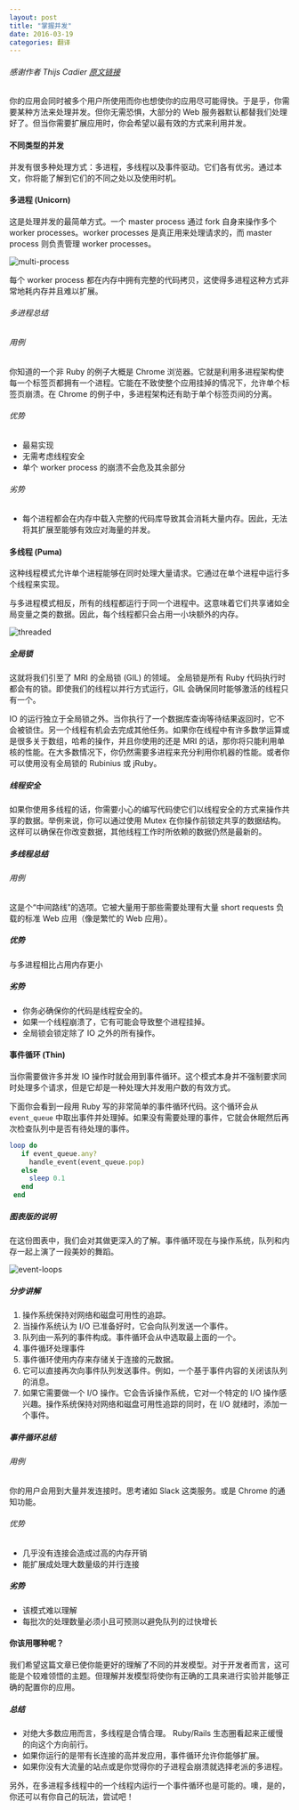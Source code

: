 ```yaml
---
layout: post
title: "掌握并发"
date: 2016-03-19
categories: 翻译
---
```


###### 感谢作者 Thijs Cadier [原文链接](http://blog.appsignal.com/blog/2016/03/17/ruby-magic-mastering-concurrency.html)


你的应用会同时被多个用户所使用而你也想使你的应用尽可能得快。于是乎，你需要某种方法来处理并发。但你无需恐惧，大部分的 Web 服务器默认都替我们处理好了。但当你需要扩展应用时，你会希望以最有效的方式来利用并发。

#### 不同类型的并发

并发有很多种处理方式：多进程，多线程以及事件驱动。它们各有优劣。通过本文，你将能了解到它们的不同之处以及使用时机。

#### 多进程 (Unicorn)

这是处理并发的最简单方式。一个 master process 通过 fork 自身来操作多个 worker processes。worker processes 是真正用来处理请求的，而
master process 则负责管理 worker processes。

![multi-process](/assets/images/multi-process.svg)

每个 worker process 都在内存中拥有完整的代码拷贝，这使得多进程这种方式非常地耗内存并且难以扩展。

######  多进程总结

###### 用例
你知道的一个非 Ruby 的例子大概是 Chrome 浏览器。它就是利用多进程架构使每一个标签页都拥有一个进程。它能在不致使整个应用挂掉的情况下，允许单个标签页崩溃。在 Chrome 的例子中，多进程架构还有助于单个标签页间的分离。

###### 优势
- 最易实现
- 无需考虑线程安全
- 单个 worker process 的崩溃不会危及其余部分

###### 劣势
- 每个进程都会在内存中载入完整的代码库导致其会消耗大量内存。因此，无法将其扩展至能够有效应对海量的并发。

#### 多线程 (Puma)

这种线程模式允许单个进程能够在同时处理大量请求。它通过在单个进程中运行多个线程来实现。

与多进程模式相反，所有的线程都运行于同一个进程中。这意味着它们共享诸如全局变量之类的数据。因此，每个线程都只会占用一小块额外的内存。

![threaded](/assets/images/threaded.svg)

##### 全局锁

这就将我们引至了 MRI 的全局锁 (GIL) 的领域。 全局锁是所有 Ruby 代码执行时都会有的锁。即使我们的线程以并行方式运行，GIL 会确保同时能够激活的线程只有一个。

IO 的运行独立于全局锁之外。当你执行了一个数据库查询等待结果返回时，它不会被锁住。另一个线程有机会去完成其他任务。如果你在线程中有许多数学运算或是很多关于数组，哈希的操作，并且你使用的还是 MRI 的话，那你将只能利用单核的性能。在大多数情况下，你仍然需要多进程来充分利用你机器的性能。或者你可以使用没有全局锁的 Rubinius 或 jRuby。

##### 线程安全

如果你使用多线程的话，你需要小心的编写代码使它们以线程安全的方式来操作共享的数据。举例来说，你可以通过使用 Mutex 在你操作前锁定共享的数据结构。这样可以确保在你改变数据，其他线程工作时所依赖的数据仍然是最新的。

##### 多线程总结

###### 用例

这是个“中间路线”的选项。它被大量用于那些需要处理有大量 short requests 负载的标准 Web 应用（像是繁忙的 Web 应用）。

##### 优势

与多进程相比占用内存更小

##### 劣势

- 你务必确保你的代码是线程安全的。
- 如果一个线程崩溃了，它有可能会导致整个进程挂掉。
- 全局锁会锁定除了 IO 之外的所有操作。

#### 事件循环 (Thin)

当你需要做许多并发 IO 操作时就会用到事件循环。这个模式本身并不强制要求同时处理多个请求，但是它却是一种处理大并发用户数的有效方式。

下面你会看到一段用 Ruby 写的非常简单的事件循环代码。这个循环会从 `event_queue` 中取出事件并处理掉。如果没有需要处理的事件，它就会休眠然后再次检查队列中是否有待处理的事件。

``` ruby
loop do
   if event_queue.any?
     handle_event(event_queue.pop)
   else
     sleep 0.1
   end
 end
```

##### 图表版的说明

在这份图表中，我们会对其做更深入的了解。事件循环现在与操作系统，队列和内存一起上演了一段美妙的舞蹈。

![event-loops](/assets/images/event-loops.svg)

##### 分步讲解

1. 操作系统保持对网络和磁盘可用性的追踪。
2. 当操作系统认为 I/O 已准备好时，它会向队列发送一个事件。
3. 队列由一系列的事件构成。事件循环会从中选取最上面的一个。
4. 事件循环处理事件
5. 事件循环使用内存来存储关于连接的元数据。
6. 它可以直接再次向事件队列发送事件。例如，一个基于事件内容的关闭该队列的消息。
7. 如果它需要做一个 I/O 操作。它会告诉操作系统，它对一个特定的 I/O 操作感兴趣。操作系统保持对网络和磁盘可用性追踪的同时，在 I/O 就绪时，添加一个事件。

##### 事件循环总结

###### 用例

你的用户会用到大量并发连接时。思考诸如 Slack 这类服务。或是 Chrome 的通知功能。

###### 优势

- 几乎没有连接会造成过高的内存开销
- 能扩展成处理大数量级的并行连接

##### 劣势

- 该模式难以理解
- 每批次的处理数量必须小且可预测以避免队列的过快增长

#### 你该用哪种呢？

我们希望这篇文章已使你能更好的理解了不同的并发模型。对于开发者而言，这可能是个较难领悟的主题。但理解并发模型将使你有正确的工具来进行实验并能够正确的配置你的应用。

##### 总结

- 对绝大多数应用而言，多线程是合情合理。 Ruby/Rails 生态圈看起来正缓慢的向这个方向前行。
- 如果你运行的是带有长连接的高并发应用，事件循环允许你能够扩展。
- 如果你没有大流量的站点或是你觉得你的子进程会崩溃就选择老派的多进程。

另外，在多进程多线程中的一个线程内运行一个事件循环也是可能的。噢，是的，你还可以有你自己的玩法，尝试吧！
